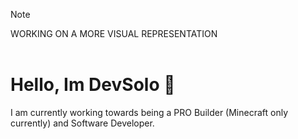 
> [!NOTE]
WORKING ON A MORE VISUAL REPRESENTATION
<br/>
<br/>

# Hello, Im DevSolo 👋
I am currently working towards being a PRO Builder (Minecraft only currently) and Software Developer.

